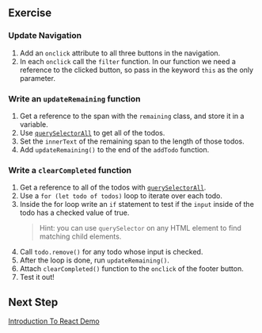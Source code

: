 ## Exercise

### Update Navigation

1. Add an `onclick` attribute to all three buttons in the navigation.
2. In each `onclick` call the `filter` function. In our function we need a reference to the clicked button, so pass in the keyword `this` as the only parameter.

### Write an `updateRemaining` function

1. Get a reference to the span with the `remaining` class, and store it in a variable.
2. Use [`querySelectorAll`](https://developer.mozilla.org/en-US/docs/Web/API/Document/querySelectorAll) to get all of the todos.
3. Set the `innerText` of the remaining span to the length of those todos.
4. Add `updateRemaining()` to the end of the `addTodo` function.

### Write a `clearCompleted` function

1. Get a reference to all of the todos with [`querySelectorAll`](https://developer.mozilla.org/en-US/docs/Web/API/Document/querySelectorAll).
2. Use a `for (let todo of todos)` loop to iterate over each todo.
3. Inside the for loop write an `if` statement to test if the `input` inside of the todo has a checked value of true.
   > Hint: you can use `querySelector` on any HTML element to find matching child elements.
4. Call `todo.remove()` for any todo whose input is checked.
5. After the loop is done, run `updateRemaining()`.
6. Attach `clearCompleted()` function to the `onclick` of the footer button.
7. Test it out!
## Next Step
[Introduction To React Demo](../../step1-04/demo/)
